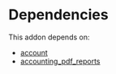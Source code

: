 # Dependencies

This addon depends on:

- [account](https://github.com/bringout/oca-ocb-accounting/tree/73715ff0fc7df4a3277aebac4dbb68118fc80fe4/odoo-bringout-oca-ocb-account)
- [accounting_pdf_reports](https://github.com/bringout/odoomates/tree/bfb476157aa8db8b7c5dc55efa222017fb6d028a/odoo-bringout-odoomates-accounting_pdf_reports)
